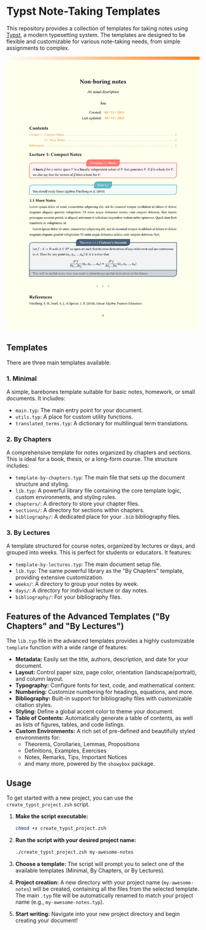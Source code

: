 # Typst Note-Taking Templates

This repository provides a collection of templates for taking notes using [Typst](https://typst.app/), a modern typesetting system. The templates are designed to be flexible and customizable for various note-taking needs, from simple assignments to complex.

![An example of template-by-lectures](./example.jpg)

## Templates

There are three main templates available:

### 1. Minimal

A simple, barebones template suitable for basic notes, homework, or small documents. It includes:

- `main.typ`: The main entry point for your document.
- `utils.typ`: A place for custom utility functions.
- `translated_terms.typ`: A dictionary for multilingual term translations.

### 2. By Chapters

A comprehensive template for notes organized by chapters and sections. This is ideal for a book, thesis, or a long-form course. The structure includes:

- `template-by-chapters.typ`: The main file that sets up the document structure and styling.
- `lib.typ`: A powerful library file containing the core template logic, custom environments, and styling rules.
- `chapters/`: A directory to store your chapter files.
- `sections/`: A directory for sections within chapters.
- `bibliography/`: A dedicated place for your `.bib` bibliography files.

### 3. By Lectures

A template structured for course notes, organized by lectures or days, and grouped into weeks. This is perfect for students or educators. It features:

- `template-by-lectures.typ`: The main document setup file.
- `lib.typ`: The same powerful library as the "By Chapters" template, providing extensive customization.
- `weeks/`: A directory to group your notes by week.
- `days/`: A directory for individual lecture or day notes.
- `bibliography/`: For your bibliography files.

## Features of the Advanced Templates ("By Chapters" and "By Lectures")

The `lib.typ` file in the advanced templates provides a highly customizable `template` function with a wide range of features:

- **Metadata:** Easily set the title, authors, description, and date for your document.
- **Layout:** Control paper size, page color, orientation (landscape/portrait), and column layout.
- **Typography:** Configure fonts for text, code, and mathematical content.
- **Numbering:** Customize numbering for headings, equations, and more.
- **Bibliography:** Built-in support for bibliography files with customizable citation styles.
- **Styling:** Define a global accent color to theme your document.
- **Table of Contents:** Automatically generate a table of contents, as well as lists of figures, tables, and code listings.
- **Custom Environments:** A rich set of pre-defined and beautifully styled environments for:
  - Theorems, Corollaries, Lemmas, Propositions
  - Definitions, Examples, Exercises
  - Notes, Remarks, Tips, Important Notices
  - and many more, powered by the `showybox` package.

## Usage

To get started with a new project, you can use the `create_typst_project.zsh` script.

1. **Make the script executable:**

    ```sh
    chmod +x create_typst_project.zsh
    ```

2. **Run the script with your desired project name:**

    ```sh
    ./create_typst_project.zsh my-awesome-notes
    ```

3. **Choose a template:** The script will prompt you to select one of the available templates (Minimal, By Chapters, or By Lectures).

4. **Project creation:** A new directory with your project name (`my-awesome-notes`) will be created, containing all the files from the selected template. The main `.typ` file will be automatically renamed to match your project name (e.g., `my-awesome-notes.typ`).

5. **Start writing:** Navigate into your new project directory and begin creating your document!
